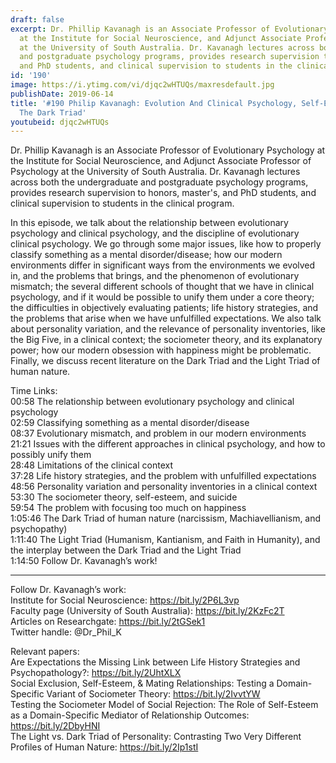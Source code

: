 ```yaml
---
draft: false
excerpt: Dr. Phillip Kavanagh is an Associate Professor of Evolutionary Psychology
  at the Institute for Social Neuroscience, and Adjunct Associate Professor of Psychology
  at the University of South Australia. Dr. Kavanagh lectures across both the undergraduate
  and postgraduate psychology programs, provides research supervision to honors, master's,
  and PhD students, and clinical supervision to students in the clinical program.
id: '190'
image: https://i.ytimg.com/vi/djqc2wHTUQs/maxresdefault.jpg
publishDate: 2019-06-14
title: '#190 Philip Kavanagh: Evolution And Clinical Psychology, Self-Esteem, And
  The Dark Triad'
youtubeid: djqc2wHTUQs
---
```

Dr. Phillip Kavanagh is an Associate Professor of Evolutionary Psychology at the Institute for Social Neuroscience, and Adjunct Associate Professor of Psychology at the University of South Australia. Dr. Kavanagh lectures across both the undergraduate and postgraduate psychology programs, provides research supervision to honors, master's, and PhD students, and clinical supervision to students in the clinical program.

In this episode, we talk about the relationship between evolutionary psychology and clinical psychology, and the discipline of evolutionary clinical psychology. We go through some major issues, like how to properly classify something as a mental disorder/disease; how our modern environments differ in significant ways from the environments we evolved in, and the problems that brings, and the phenomenon of evolutionary mismatch; the several different schools of thought that we have in clinical psychology, and if it would be possible to unify them under a core theory; the difficulties in objectively evaluating patients; life history strategies, and the problems that arise when we have unfulfilled expectations. We also talk about personality variation, and the relevance of personality inventories, like the Big Five, in a clinical context; the sociometer theory, and its explanatory power; how our modern obsession with happiness might be problematic. Finally, we discuss recent literature on the Dark Triad and the Light Triad of human nature.

Time Links:  
00:58  The relationship between evolutionary psychology and clinical psychology  
02:59  Classifying something as a mental disorder/disease                                             
08:37  Evolutionary mismatch, and problem in our modern environments                                       
21:21  Issues with the different approaches in clinical psychology, and how to possibly unify them                                                       
28:48  Limitations of the clinical context                                         
37:28  Life history strategies, and the problem with unfulfilled expectations                                    
48:56  Personality variation and personality inventories in a clinical context                       
53:30  The sociometer theory, self-esteem, and suicide            
59:54  The problem with focusing too much on happiness     
1:05:46  The Dark Triad of human nature (narcissism, Machiavellianism, and psychopathy)  
1:11:40  The Light Triad (Humanism, Kantianism, and Faith in Humanity), and the interplay between the Dark Triad and the Light Triad  
1:14:50  Follow Dr. Kavanagh’s work!

---

Follow Dr. Kavanagh’s work:  
Institute for Social Neuroscience: https://bit.ly/2P6L3vp  
Faculty page (University of South Australia): https://bit.ly/2KzFc2T  
Articles on Researchgate: https://bit.ly/2tGSek1  
Twitter handle: @Dr_Phil_K 

Relevant papers:  
Are Expectations the Missing Link between Life History Strategies and Psychopathology?: https://bit.ly/2UhtXLX  
Social Exclusion, Self-Esteem, & Mating Relationships: Testing a Domain-Specific Variant of Sociometer Theory: https://bit.ly/2IvvtYW  
Testing the Sociometer Model of Social Rejection: The Role of Self-Esteem as a Domain-Specific Mediator of Relationship Outcomes: https://bit.ly/2DbyHNI  
The Light vs. Dark Triad of Personality: Contrasting Two Very Different Profiles of Human Nature: https://bit.ly/2Ip1stI
